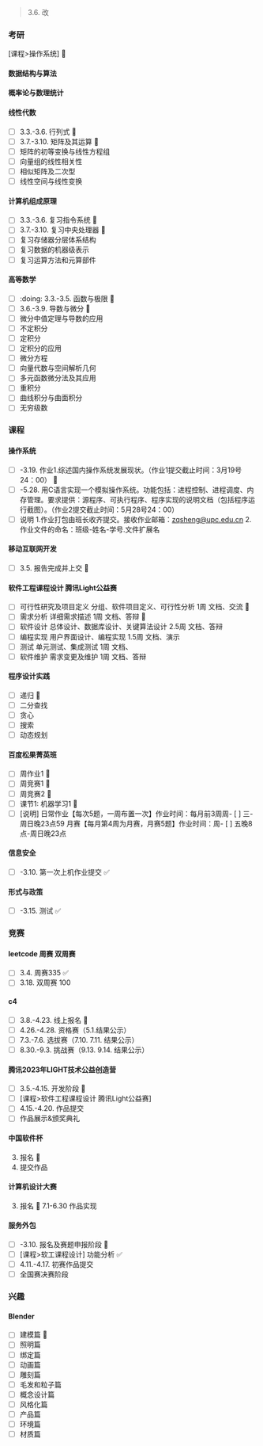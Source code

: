 
> 3.6. 改
<div style = "list-style:none">

### 考研

[课程>操作系统] 🔄

#### 数据结构与算法

#### 概率论与数理统计

#### 线性代数
- [ ] 3.3.-3.6. 行列式 🔄
- [ ] 3.7.-3.10. 矩阵及其运算 🔄
- [ ] 矩阵的初等变换与线性方程组
- [ ] 向量组的线性相关性
- [ ] 相似矩阵及二次型
- [ ] 线性空间与线性变换

#### 计算机组成原理
- [ ] 3.3.-3.6. 复习指令系统 🔄
- [ ] 3.7.-3.10. 复习中央处理器 🔄
- [ ] 复习存储器分层体系结构
- [ ] 复习数据的机器级表示
- [ ] 复习运算方法和元算部件

#### 高等数学
- [ ] :doing: 3.3.-3.5. 函数与极限 🔄
- [ ] 3.6.-3.9. 导数与微分 🔄
- [ ] 微分中值定理与导数的应用
- [ ] 不定积分
- [ ] 定积分
- [ ] 定积分的应用
- [ ] 微分方程
- [ ] 向量代数与空间解析几何
- [ ] 多元函数微分法及其应用
- [ ] 重积分
- [ ] 曲线积分与曲面积分
- [ ] 无穷级数

### 课程

#### 操作系统
- [ ] -3.19. 作业1.综述国内操作系统发展现状。（作业1提交截止时间：3月19号24：00） 🔄
- [ ] -5.28. 用C语言实现一个模拟操作系统。功能包括：进程控制、进程调度、内存管理。要求提供：源程序、可执行程序、程序实现的说明文档（包括程序运行截图）。（作业2提交截止时间：5月28号24：00）
- [ ] 说明 1.作业打包由班长收齐提交。接收作业邮箱：zqsheng@upc.edu.cn  2.作业文件的命名：班级-姓名-学号.文件扩展名

#### 移动互联网开发
- [ ] 3.5. 报告完成并上交 🔄

#### 软件工程课程设计 腾讯Light公益赛
- [ ] 可行性研究及项目定义 分组、软件项目定义、可行性分析 1周 文档、交流 🔄
- [ ] 需求分析 详细需求描述 1周 文档、答辩 🔄
- [ ] 软件设计 总体设计、数据库设计、关键算法设计 2.5周 文档、答辩
- [ ] 编程实现 用户界面设计、编程实现 1.5周 文档、演示
- [ ] 测试 单元测试、集成测试 1周 文档、
- [ ] 软件维护 需求变更及维护 1周 文档、答辩

#### 程序设计实践
- [ ] 递归 🔄
- [ ] 二分查找
- [ ] 贪心
- [ ] 搜索
- [ ] 动态规划

#### 百度松果菁英班
- [ ] 周作业1 🔄
- [ ] 周竞赛1 🔄
- [ ] 周竞赛2 🔄
- [ ] 课节1: 机器学习1 🔄
- [ ] [说明] 日常作业【每次5题，一周布置一次】作业时间：每月前3周周- [ ] 三-周日晚23点59 月赛【每月第4周为月赛，月赛5题】作业时间：周- [ ] 五晚8点-周日晚23点

#### 信息安全
- [ ] -3.10. 第一次上机作业提交 ✅

#### 形式与政策
- [ ] -3.15. 测试 ✅

### 竞赛

#### leetcode 周赛 双周赛
- [ ] 3.4. 周赛335 ✅
- [ ] 3.18. 双周赛 100

#### c4
- [ ] 3.8.-4.23. 线上报名 🔄
- [ ] 4.26.-4.28. 资格赛（5.1.结果公示）
- [ ] 7.3.-7.6. 选拔赛（7.10. 7.11. 结果公示）
- [ ] 8.30.-9.3. 挑战赛（9.13. 9.14. 结果公示）

#### 腾讯2023年LIGHT技术公益创造营
- [ ] 3.5.-4.15. 开发阶段 🔄
- [ ] [课程>软件工程课程设计 腾讯Light公益赛]
- [ ] 4.15.-4.20. 作品提交
- [ ] 作品展示&颁奖典礼

#### 中国软件杯
3. 报名 🔄
7. 提交作品

#### 计算机设计大赛
3. 报名 🔄
7.1-6.30 作品实现

#### 服务外包
- [ ] -3.10. 报名及赛题申报阶段 🔄
- [ ] [课程>软工课程设计] 功能分析 ✅
- [ ] 4.11.-4.17. 初赛作品提交
- [ ] 全国赛决赛阶段

### 兴趣

#### Blender
- [ ] 建模篇 🔄
- [ ] 照明篇
- [ ] 绑定篇
- [ ] 动画篇
- [ ] 雕刻篇
- [ ] 毛发和粒子篇
- [ ] 概念设计篇
- [ ] 风格化篇
- [ ] 产品篇
- [ ] 环境篇
- [ ] 材质篇

</div> 